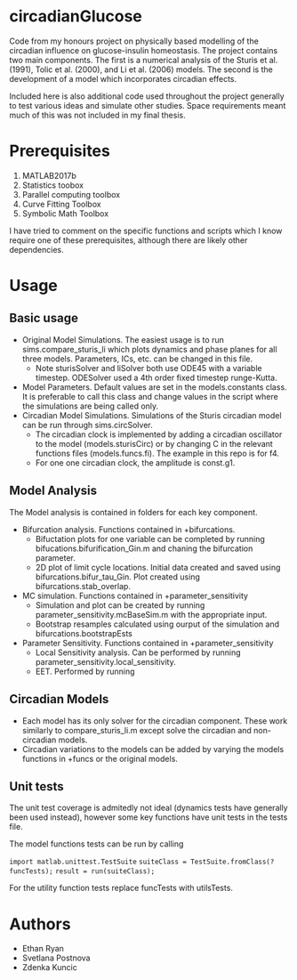 # circadianGlucose
Code from my honours project on physically based modelling of the circadian influence on glucose-insulin homeostasis.
The project contains two main components. The first is a numerical analysis of the Sturis et al. (1991), Tolic et al. (2000), and Li et al. (2006) models. The second is the development of a model which incorporates circadian effects.

Included here is also additional code used throughout the project generally to test various ideas and simulate other studies. Space requirements meant much of this was not included in my final thesis.

# Prerequisites
1. MATLAB2017b
2. Statistics toobox
3. Parallel computing toolbox
4. Curve Fitting Toolbox
5. Symbolic Math Toolbox

I have tried to comment on the specific functions and scripts which I know require one of these prerequisites, although there are likely other dependencies.

# Usage
## Basic usage
- Original Model Simulations. The easiest usage is to run sims.compare_sturis_li which plots dynamics and phase planes for all three models. Parameters, ICs, etc. can be changed in this file.
  * Note sturisSolver and liSolver both use ODE45 with a variable timestep. ODESolver used a 4th order fixed timestep runge-Kutta.
- Model Parameters. Default values are set in the models.constants class. It is preferable to call this class and change values in the script where the simulations are being called only.
- Circadian Model Simulations. Simulations of the Sturis circadian model can be run through sims.circSolver.
  * The circadian clock is implemented by adding a circadian oscillator to the model (models.sturisCirc) or by changing C in the relevant functions files (models.funcs.fi). The example in this repo is for f4.
  * For one one circadian clock, the amplitude is const.g1. 

## Model Analysis
The Model analysis is contained in folders for each key component.
* Bifurcation analysis. Functions contained in +bifurcations.
  - Bifuctation plots for one variable can be completed by running bifucations.bifurification_Gin.m and chaning the bifurcation parameter.
  - 2D plot of limit cycle locations. Initial data created and saved using bifurcations.bifur_tau_Gin. Plot created using bifurcations.stab_overlap.
* MC simulation. Functions contained in +parameter_sensitivity
  - Simulation and plot can be created by running parameter_sensitivity.mcBaseSim.m with the appropriate input.
  - Bootstrap resamples calculated using ourput of the simulation and bifurcations.bootstrapEsts
* Parameter Sensitivity. Functions contained in +parameter_sensitivity
  - Local Sensitivity analysis. Can be performed by running parameter_sensitivity.local_sensitivity.
  - EET. Performed by running 

## Circadian Models
- Each model has its only solver for the circadian component. These work similarly to compare_sturis_li.m except solve the circadian and non-circadian models.
- Circadian variations to the models can be added by varying the models functions in +funcs or the original models.
 
## Unit tests
The unit test coverage is admitedly not ideal (dynamics tests have generally been used instead), however some key functions have unit tests in the tests file.

The model functions tests can be run by calling

`import matlab.unittest.TestSuite`
`suiteClass = TestSuite.fromClass(?funcTests);`
`result = run(suiteClass);`

For the utility function tests replace funcTests with utilsTests.

# Authors
- Ethan Ryan
- Svetlana Postnova
- Zdenka Kuncic
